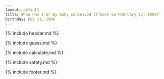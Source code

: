 ```yaml
---
layout: default
title: When was I or my baby conceived if born on February 11, 1909?
birthday: Feb 11, 1909
---
```


{% include header.md %}

{% include guess.md %}

{% include calculate.md %}

{% include safety.md %}

{% include footer.md %}



